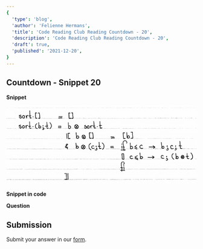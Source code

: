 ```yaml
---
{
  'type': 'blog',
  'author': 'Felienne Hermans',
  'title': 'Code Reading Club Reading Countdown - 20',
  'description': 'Code Reading Club Reading Countdown - 20',
  'draft': true,
  'published': '2021-12-20',
}
---
```


## Countdown - Snippet 20

**Snippet**

![CRCRC-20](/images/articles/CRCRC-20.png)

**Snippet in code**

**Question**

## Submission

Submit your answer in our [form](https://forms.gle/241ak21gMu1fRada6).
